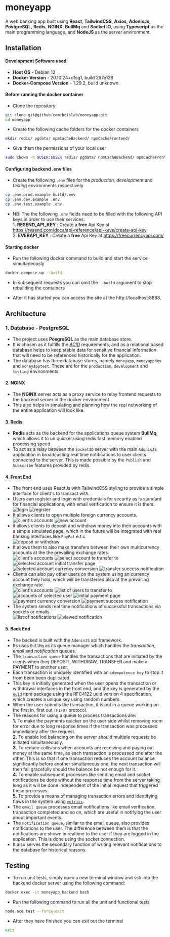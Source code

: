 # moneyapp

A web banking app built using **React**, **TailwindCSS**, **Axios**, **AdonisJs**, **PostgreSQL**, **Redis**, **NGINX**, **BullMq** and **Socket IO**, using **Typescript** as the main programming language, and **NodeJS** as the server environment.


## Installation

#### Development Software used

- **Host OS** - Debian 12
- **Docker Version** - 20.10.24+dfsg1, build 297e128
- **Docker-Compose Version** - 1.29.2, build unknown


#### Before running the docker container

- Clone the repository

```bash
git clone git@github.com:hotslab/moneyapp.git
cd moneyapp
```

- Create the following cache folders for the docker containers

```bash
mkdir redis/ pgdata/ npmCacheBackend/ npmCacheFrontend/
```

- Give them the permissions of your local user


```bash
sudo chown -R $USER:$USER redis/ pgdata/ npmCacheBackend/ npmCacheFrontend/
```

#### Configuring backend .env files

- Create the following `.env` files for the *production*, *development* and *testing* environments respectively

```bash
cp .env.prod.example build/.env
cp .env.dev.example .env
cp .env.test.example .env
```

- NB: The the following `.env` fields need to be filled with the following API keys in order to use their services:  
        1. **RESEND_API_KEY** :  Create a **free** Api Key at https://resend.com/docs/api-reference/api-keys/create-api-key  
        2. **EVERAPI_KEY** : Create a **free** Api Key at https://freecurrencyapi.com/  
        

#### Starting docker

- Run the following docker command to build and start the service simultaneously

```bash
docker-compose up --build
```
- In subsequent requests you can omit the `--build` argument to stop rebuilding the containers 

- After it has started you can access the site at the http://localhost:8888.


## Architecture

### 1. Database - PostgreSQL

- The project uses **PosgreSQL** as the main database store. 
- It is chosen as it fulfills the [*ACID*](https://www.postgresql.org/about/ "PosgreSQL about page") requirements, and as a relational based database helps to keep stable data for sensitive financial information that will need to be referenced historically for the application.
- The database has three database stores, namely `moneyapp`, `moneyappdev` and `moneyapptest`. These are for the `production`,  `development` and `testing` environments. 

#### 2. NGINX

- The **NGINX** server acts as a proxy service to relay frontend requests to the backend server in the docker environment.
- This also helps in simulating and planning how the real networking of the entire application will look like.

#### 3. Redis

- **Redis** acts as the backend for the applications queue system **BullMq**, which allows it to un quicker using redis fast memory enabled processing speed.
- To act as a relay between the `SocketIO` server with the main `AdonisJS` application in broadcasting real time notifications to user clients connected to the server. This is made possible by the `Publish` and `Subscribe` features provided by redis. 

#### 4. Front End

- The front end uses ReactJs with TailwindCSS styling to provide a simple interface for client's to transact with.
- Users can register and login with credentials for security as is standard for financial applications, with email verification to ensure it is them.  
![login](/screenshots/login.png) 
![register](/screenshots/register.png)
- It allows clients to open multiple foreign currency accounts.
![client's accounts](/screenshots/accounts.png)
![new account](/screenshots/new-account.png)
- it allows clients to deposit and withdraw money into their accounts with a simple simulated page, which in the future will be integrated with real banking interfaces like `PayPal` e.t.c.  
![deposit or withdraw](/screenshots/deposit-or-withdraw.png)
- It allows them to also make transfers between their own multicurrency accounts at the the prevailing exchange rates.  
![client's accounts](/screenshots/accounts.png)
![select account to transfer to](/screenshots/transfer-page.png)
![selected account initial transfer page](/screenshots/transfer-waiting.png)
![selected account currency conversion](/screenshots/transfer-details.png)
![transfer success notification](/screenshots/transfer-notification.png)
- Clients can also pay other users on the system using an currency account they hold, which will be transferred also at the prevailing exchange rate.  
![client's accounts](/screenshots/accounts.png)
![list of users to transfer to](/screenshots/users.png)
![accounts of selected user](/screenshots/user-to-pay.png)
![initial payment page](/screenshots/payment-page.png)
![payment currency conversion](/screenshots/payment-details.png)
![payment success notification](/screenshots/payment-notification.png)
- The system sends real time notifications of successful transactions via sockets or emails.  
![list of notifications](/screenshots/notifications.png)
![viewed notification](/screenshots/viewed-notification.png)

#### 5. Back End

- The backed is built with the `AdonisJS` api framework.
- Its uses `BullMq` as its queue manager which handles the *transaction*, *email* and *notification* queues.
- The `transaction queue` handles the transactions that are initiated by the clients when they DEPOSIT, WITHDRAW, TRANSFER and make a PAYMENT to another user.
- Each transaction is uniquely identified with an `idempotence key` to stop it from been been duplicated. 
- This key is initially generated when the user opens the transaction or withdrawal interfaces in the front end, and the key is generated by the [`uuid`](https://github.com/uuidjs/uuid#readme) npm package using the  RFC4122 uuid version 4 specification, which creates a unique key using random numbers.
- When the user submits the transaction, it is put in a queue working on the first in, first out `(FIFO)` protocol. 
- The reasons for using a queue to process transactions are:  
        **1.** To make the payments quicker on the user side whilst removing room for error due to long response times if the transaction was processed immediately after the request.  
        **2.** To enable lod balancing on the server should multiple requests be initiated simultaneously.  
        **3.** To reduce collisions when accounts are receiving and paying out money at the same time, as each transaction is processed one after the other. This is so that if one transaction reduces the account balance significantly before another simultaneous one, the next transaction will then fail gracefully should the balance be not enough for it.  
        **4.** To enable subsequent processes like sending email and socket notifications be done without the response time from the server taking long as it will be done independent of the initial request that triggered these processes.  
        **5.** To provide a means of managing transaction errors and identifying flaws in the system using [`metrics`](https://docs.bullmq.io/guide/metrics).  
- The `email queue` processes email notifications like email verification, transaction completed and so on, which are useful in notifying the user about important events.
- The `notification queue`, similar to the email queue, also provides notifications to the user. The difference between them is that the notifications are shown in realtime to the user if they are logged in the application. This is done using the socket connection.
- It also serves the secondary function of writing relevant notifications to the database for historical reasons.


## Testing

- To run unit tests, simply open a new terminal window and ssh into the backend docker server using the following command:

```bash
docker exec -it moneyapp_backend bash
```

- Run the following command to run all the unit and functional tests

```bash
node ace test --force-exit
```
- After they have finished you can exit out the terminal

```bash
exit
```